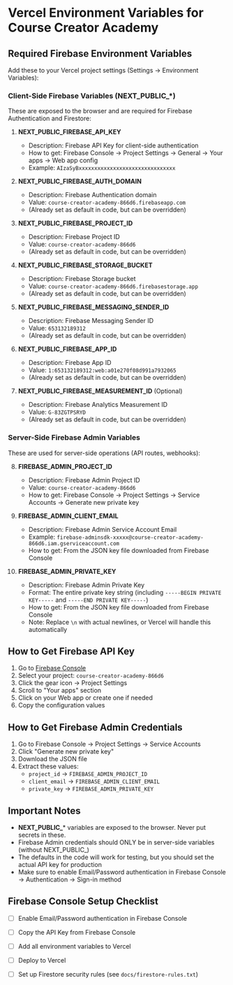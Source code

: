 # Vercel Environment Variables for Course Creator Academy

## Required Firebase Environment Variables

Add these to your Vercel project settings (Settings → Environment Variables):

### Client-Side Firebase Variables (NEXT_PUBLIC_*)
These are exposed to the browser and are required for Firebase Authentication and Firestore:

1. **NEXT_PUBLIC_FIREBASE_API_KEY**
   - Description: Firebase API Key for client-side authentication
   - How to get: Firebase Console → Project Settings → General → Your apps → Web app config
   - Example: `AIzaSyBxxxxxxxxxxxxxxxxxxxxxxxxxxxxxxx`

2. **NEXT_PUBLIC_FIREBASE_AUTH_DOMAIN**
   - Description: Firebase Authentication domain
   - Value: `course-creator-academy-866d6.firebaseapp.com`
   - (Already set as default in code, but can be overridden)

3. **NEXT_PUBLIC_FIREBASE_PROJECT_ID**
   - Description: Firebase Project ID
   - Value: `course-creator-academy-866d6`
   - (Already set as default in code, but can be overridden)

4. **NEXT_PUBLIC_FIREBASE_STORAGE_BUCKET**
   - Description: Firebase Storage bucket
   - Value: `course-creator-academy-866d6.firebasestorage.app`
   - (Already set as default in code, but can be overridden)

5. **NEXT_PUBLIC_FIREBASE_MESSAGING_SENDER_ID**
   - Description: Firebase Messaging Sender ID
   - Value: `653132189312`
   - (Already set as default in code, but can be overridden)

6. **NEXT_PUBLIC_FIREBASE_APP_ID**
   - Description: Firebase App ID
   - Value: `1:653132189312:web:a01e270f08d991a7932065`
   - (Already set as default in code, but can be overridden)

7. **NEXT_PUBLIC_FIREBASE_MEASUREMENT_ID** (Optional)
   - Description: Firebase Analytics Measurement ID
   - Value: `G-83ZGTPSRYD`
   - (Already set as default in code, but can be overridden)

### Server-Side Firebase Admin Variables
These are used for server-side operations (API routes, webhooks):

8. **FIREBASE_ADMIN_PROJECT_ID**
   - Description: Firebase Admin Project ID
   - Value: `course-creator-academy-866d6`
   - How to get: Firebase Console → Project Settings → Service Accounts → Generate new private key

9. **FIREBASE_ADMIN_CLIENT_EMAIL**
   - Description: Firebase Admin Service Account Email
   - Example: `firebase-adminsdk-xxxxx@course-creator-academy-866d6.iam.gserviceaccount.com`
   - How to get: From the JSON key file downloaded from Firebase Console

10. **FIREBASE_ADMIN_PRIVATE_KEY**
    - Description: Firebase Admin Private Key
    - Format: The entire private key string (including `-----BEGIN PRIVATE KEY-----` and `-----END PRIVATE KEY-----`)
    - How to get: From the JSON key file downloaded from Firebase Console
    - Note: Replace `\n` with actual newlines, or Vercel will handle this automatically

## How to Get Firebase API Key

1. Go to [Firebase Console](https://console.firebase.google.com/)
2. Select your project: `course-creator-academy-866d6`
3. Click the gear icon → Project Settings
4. Scroll to "Your apps" section
5. Click on your Web app or create one if needed
6. Copy the configuration values

## How to Get Firebase Admin Credentials

1. Go to Firebase Console → Project Settings → Service Accounts
2. Click "Generate new private key"
3. Download the JSON file
4. Extract these values:
   - `project_id` → `FIREBASE_ADMIN_PROJECT_ID`
   - `client_email` → `FIREBASE_ADMIN_CLIENT_EMAIL`
   - `private_key` → `FIREBASE_ADMIN_PRIVATE_KEY`

## Important Notes

- **NEXT_PUBLIC_*** variables are exposed to the browser. Never put secrets in these.
- Firebase Admin credentials should ONLY be in server-side variables (without NEXT_PUBLIC_)
- The defaults in the code will work for testing, but you should set the actual API key for production
- Make sure to enable Email/Password authentication in Firebase Console → Authentication → Sign-in method

## Firebase Console Setup Checklist

- [ ] Enable Email/Password authentication in Firebase Console
- [ ] Copy the API Key from Firebase Console
- [ ] Add all environment variables to Vercel
- [ ] Deploy to Vercel
- [ ] Set up Firestore security rules (see `docs/firestore-rules.txt`)


